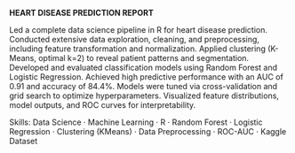 
**HEART DISEASE PREDICTION REPORT** 

Led a complete data science pipeline in R for heart disease prediction. Conducted extensive data exploration, cleaning, and preprocessing, including feature transformation and normalization. Applied clustering (K-Means, optimal k=2) to reveal patient patterns and segmentation. 
Developed and evaluated classification models using Random Forest and Logistic Regression. Achieved high predictive performance with an AUC of 0.91 and accuracy of 84.4%. Models were tuned via cross-validation and grid search to optimize hyperparameters. Visualized feature distributions, model outputs, and ROC curves for interpretability.

Skills: Data Science · Machine Learning · R · Random Forest · Logistic Regression · Clustering (KMeans) · Data Preprocessing · ROC-AUC · Kaggle Dataset
